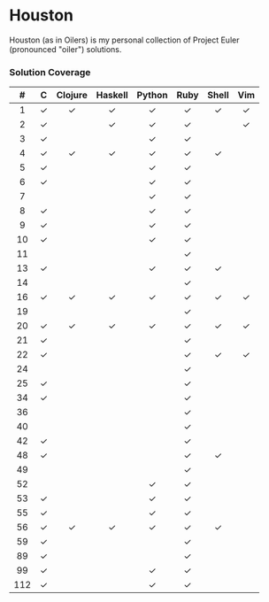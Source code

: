 Houston
=======

Houston (as in Oilers) is my personal collection of Project Euler (pronounced "oiler") solutions.

### Solution Coverage

\#|C|Clojure|Haskell|Python|Ruby|Shell|Vim
:-:|:-:|:-:|:-:|:-:|:-:|:-:|:-:
1|✓|✓|✓|✓|✓|✓|✓
2|✓||✓|✓|✓||✓
3|✓|||✓|✓||
4|✓|✓|✓|✓|✓|✓|
5|✓|||✓|✓||
6|✓|||✓|✓||
7||||✓|✓||
8|✓|||✓|✓||
9|✓|||✓|✓||
10|✓|||✓|✓||
11|||||✓||
13|✓|||✓|✓|✓|
14|||||✓||
16|✓|✓|✓|✓|✓|✓|✓
19|||||✓||
20|✓|✓|✓|✓|✓|✓|✓
21|✓||||✓||
22|✓||||✓|✓|✓
24|||||✓||
25|✓||||✓||
34|✓||||✓||
36|||||✓||
40|||||✓||
42|✓||||✓||
48|✓||||✓|✓|
49|||||✓||
52||||✓|✓||
53|✓|||✓|✓||
55|✓|||✓|✓||
56|✓|✓|✓|✓|✓|✓|
59|✓||||✓||
89|✓||||✓||
99|✓|||✓|✓||
112|✓|||✓|✓||
